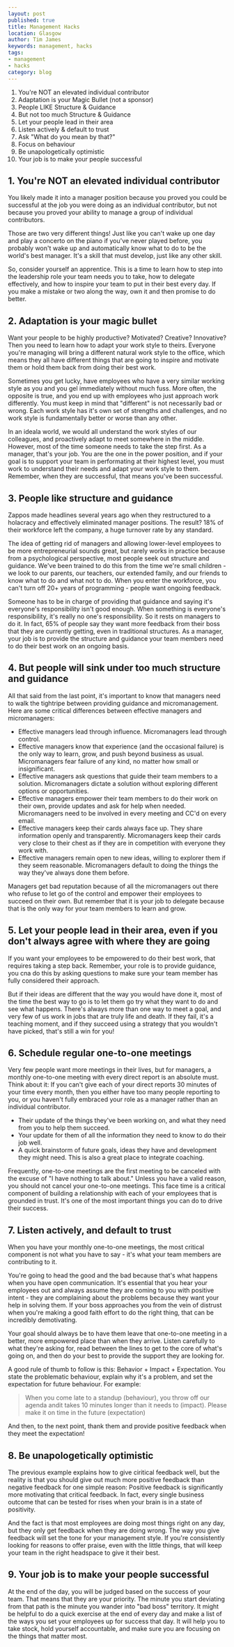 ```yaml
---
layout: post
published: true
title: Management Hacks
location: Glasgow
author: Tim James
keywords: management, hacks
tags:
- management
- hacks
category: blog
---
```


1. You're NOT an elevated individual contributor
2. Adaptation is your Magic Bullet (not a sponsor)
3. People LIKE Structure & Guidance
4. But not too much Structure & Guidance
5. Let your people lead in their area
6. Listen actively & default to trust
7. Ask "What do you mean by that?"
8. Focus on behaviour
9. Be unapologetically optimistic
10. Your job is to make your people successful

## 1. You're NOT an elevated individual contributor

You likely made it into a manager position because you proved you could be successful at the job you were doing as an individual contributor, but not because you proved your ability to manage a group of individual contributors.

Those are two very different things! Just like you can't wake up one day and play a concerto on the piano if you've never played before, you probably won't wake up and automatically know what to do to be the world's best manager. It's a skill that must develop, just like any other skill.

So, consider yourself an apprentice. This is a time to learn how to step into the leadership role your team needs you to take, how to delegate effectively, and how to inspire your team to put in their best every day. If you make a mistake or two along the way, own it and then promise to do better.

## 2. Adaptation is your magic bullet

<!--excerpt-->

Want your people to be highly productive? Motivated? Creative? Innovative? Then you need to learn how to adapt your work style to theirs.
Everyone you're managing will bring a different natural work style to the office, which means they all have different things that are going to inspire and motivate them or hold them back from doing their best work.

Sometimes you get lucky, have employees who have a very similar working style as you and you gel immediately without much fuss. More often, the opposite is true, and you end up with employees who just approach work differently. You must keep in mind that "different" is not necessarily bad or wrong. Each work style has it's own set of strengths and challenges, and no work style is fundamentally better or worse than any other.

In an ideala world, we would all understand the work styles of our colleagues, and proactively adapt to meet somewhere in the middle. However, most of the time someone needs to take the step first. As a manager, that's your job. You are the one in the power position, and if your goal is to support your team in performating at their highest level, you must work to understand their needs and adapt your work style to them. Remember, when they are successful, that means you've been successful.

## 3. People like structure and guidance

Zappos made headlines several years ago when they restructured to a holacracy and effectively eliminated manager positions. The result? 18% of their workforce left the company, a huge turnover rate by any standard.

The idea of getting rid of managers and allowing lower-level employees to be more entrepreneurial sounds great, but rarely works in practice because from a psychological perspective, most people seek out structure and guidance.
We've been trained to do this from the time we're small children - we look to our parents, our teachers, our extended family, and our friends to know what to do and what not to do. When you enter the workforce, you can't turn off 20+ years of programming - people want ongoing feedback.

Someone has to be in charge of providing that guidance and saying it's everyone's responsibility isn't good enough. When something is everyone's responsibility, it's really no one's responsibility. So it rests on managers to do it. In fact, 65% of people say they want more feedback from their boss that they are currently getting, even in traditional structures. As a manager, your job is to provide the structure and guidance your team members need to do their best work on an ongoing basis.

## 4. But people will sink under too much structure and guidance

All that said from the last point, it's important to know that managers need to walk the tightripe between providing guidance and micromanagement. Here are some critical differences between effective managers and micromanagers:

- Effective managers lead through influence. Micromanagers lead through control.
- Effective managers know that experience (and the occasional failure) is the only way to learn, grow, and push beyond business as usual. Micromanagers fear failure of any kind, no matter how small or insignificant.
- Effective managers ask questions that guide their team members to a solution. Micromanagers dictate a solution without exploring different options or opportunities.
- Effective managers empower their team members to do their work on their own, provide updates and ask for help when needed. Micromanagers need to be involved in every meeting and CC'd on every email.
- Effective managers keep their cards always face up. They share information openly and transparently. Micromanagers keep their cards very close to their chest as if they are in competition with everyone they work with.
- Effective managers remain open to new ideas, willing to explorer them if they seem reasonable. Micromanagers default to doing the things the way they've always done them before.

Managers get bad reputation because of all the micromanagers out there who refuse to let go of the control and empower their employees to succeed on their own. But remember that it is your job to delegate because that is the only way for your team members to learn and grow.

## 5. Let your people lead in their area, even if you don't always agree with where they are going

If you want your employees to be empowered to do their best work, that requires taking a step back. Remember, your role is to provide guidance, you cna do this by asking questions to make sure your team member has fully considered their approach.

But if their ideas are different that the way you would have done it, most of the time the best way to go is to let them go try what they want to do and see what happens. There's always more than one way to meet a goal, and very few of us work in jobs that are truly life and death. If they fail, it's a teaching moment, and if they succeed using a strategy that you wouldn't have picked, that's still a win for you!

## 6. Schedule regular one-to-one meetings

Very few people want more meetings in their lives, but for managers, a monthly one-to-one meeting with every direct report is an absolute must. Think about it: If you can't give each of your direct reports 30 minutes of your time every month, then you either have too many people reporting to you, or you haven't fully embraced your role as a manager rather than an individual contributor.

- Their update of the things they've been working on, and what they need from you to help them succeed.
- Your update for them of all the information they need to know to do their job well.
- A quick brainstorm of future goals, ideas they have and development they might need. This is also a great place to integrate coaching.

Frequently, one-to-one meetings are the first meeting to be canceled with the excuse of "I have nothing to talk about." Unless you have a valid reason, you should not cancel your one-to-one meetings. This face time is a critical component of building a relationship with each of your employees that is grounded in trust. It's one of the most important things you can do to drive their success.

## 7. Listen actively, and default to trust

When you have your monthly one-to-one meetings, the most critical component is not what you have to say - it's what your team members are contributing to it.

You're going to head the good and the bad because that's what happens when you have open communication. It's essential that you hear your employees out and always assume they are coming to you with positive intent - they are complaining about the problems because they want your help in solving them. If your boss approaches you from the vein of distrust when you're making a good faith effort to do the right thing, that can be incredibly demotivating.

Your goal should always be to have them leave that one-to-one meeting in a better, more empowered place than when they arrive. Listen carefully to what they're asking for, read between the lines to get to the core of what's going on, and then do your best to provide the support they are looking for.

A good rule of thumb to follow is this: Behavior + Impact + Expectation. You state the problematic behaviour, explain why it's a problem, and set the expectation for future behaviour. For example:

> When you come late to a standup (behaviour), you throw off our agenda andit takes 10 minutes longer than it needs to (impact). Please make it on time in the future (expectation)

And then, to the next point, thank them and provide positive feedback when they meet the expectation!

## 8. Be unapologetically optimistic

The previous example explains how to give ciritical feedback well, but the reality is that you should give out much more positive feedback than negative feedback for one simple reason: Positive feedback is significantly more motivating that critical feedback. In fact, every single business outcome that can be tested for rises when your brain is in a state of positivity.

And the fact is that most employees are doing most things right on any day, but they only get feedback when they are doing wrong. The way you give feedback will set the tone for your management style. If you're consistently looking for reasons to offer praise, even with the little things, that will keep your team in the right headspace to give it their best.

## 9. Your job is to make your people successful

At the end of the day, you will be judged based on the success of your team. That means that they are your priority. The minute you start deviating from that path is the minute you wander into "bad boss" territory.
It might be helpful to do a quick exercise at the end of every day and make a list of the ways you set your employees up for success that day. It will help you to take stock, hold yourself accountable, and make sure you are focusing on the things that matter most.